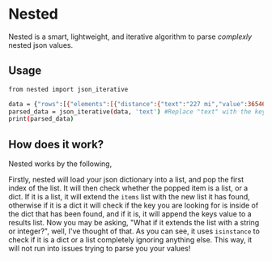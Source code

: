
# Nested

Nested is a smart, lightweight, and iterative algorithm to parse *complexly* nested json values. 

## Usage
```bash
from nested import json_iterative

data = {"rows":[{"elements":[{"distance":{"text":"227 mi","value":365468},"duration":{"text":"3 hours 54 mins","value":14064},"status":"OK"},{"distance":{"text":"94.6 mi","value":152193},"duration":{"text":"1 hour 44 mins","value":6227},"status":"OK"}]}]}
parsed_data = json_iterative(data, 'text') #Replace "text" with the key that you are trying to parse
print(parsed_data)
```

## How does it work?

Nested works by the following,

Firstly, nested will load your json dictionary into a list, and pop the first index of the list. It will then check whether the popped item is a list, or a dict. If it is a list, it will extend the `items` list with the new list it has found, otherwise if it is a dict it will check if the key you are looking for is inside of the dict that has been found, and if it is, it will append the keys value to a results list. Now you may be asking, "What if it extends the list with a string or integer?", well, I've thought of that. As you can see, it uses `isinstance` to check if it is a dict or a list completely ignoring anything else. This way, it will not run into issues trying to parse you your values!
